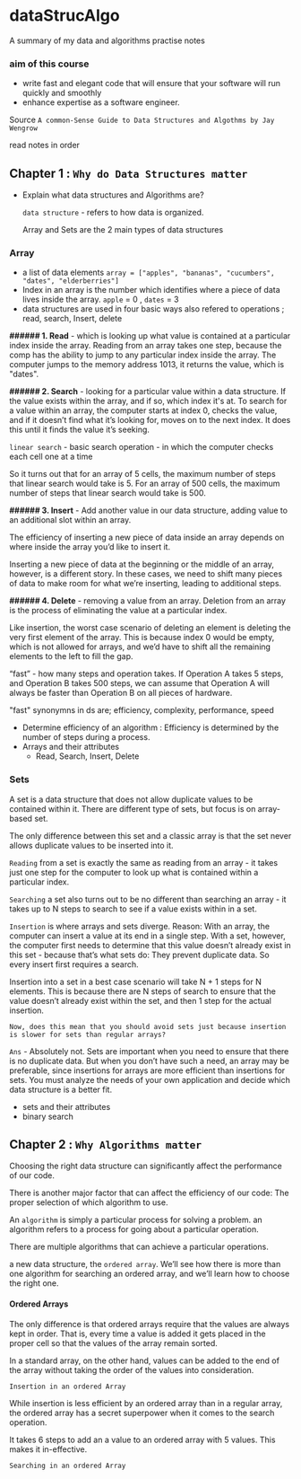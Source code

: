 # dataStrucAlgo
A summary of my data and algorithms practise notes 

### aim of this course
- write fast and elegant code that will ensure that your software will run quickly and smoothly 
- enhance expertise as a software engineer.


Source `A common-Sense Guide to Data Structures and Algothms by Jay Wengrow`

read notes in order

## Chapter 1 : `Why do Data Structures matter`
- Explain what data structures and Algorithms are?

  `data structure` - refers to how data is organized. 
  
  Array and Sets are the 2 main types of data structures

### Array
- a list of data elements
`array = ["apples", "bananas", "cucumbers", "dates", "elderberries"]`
- Index in an array is the number which identifies where a piece of data lives inside the array. 
`apple` = 0 , `dates` = 3
- data structures are used in four basic ways also refered to operations ;
    read, search, Insert, delete

**###### 1. Read** - which is looking up what value is contained at a particular index inside the array. Reading from an array takes one step, because the comp has the ability to jump to any                    particular index inside the array. The computer jumps to the memory address 1013, it returns the value, which is "dates".
  
**###### 2. Search** - looking for a particular value within a data structure. If the value exists within the array, and if so, which index it's at. To search for a value within an array, the computer starts at index 0, checks the value, and if it doesn’t find what it’s looking for, moves on to the next index. It does this until it finds the value it’s seeking.

`linear search` - basic search operation - in which the computer checks each cell one at a time

So it turns out that for an array of 5 cells, the maximum number of steps
that linear search would take is 5. For an array of 500 cells, the maximum
number of steps that linear search would take is 500. 

  
**###### 3. Insert** - Add another value in our data structure, adding value to an additional slot within an array.

The efficiency of inserting a new piece of data inside an array depends on
where inside the array you’d like to insert it.

Inserting a new piece of data at the beginning or the middle of an array,
however, is a different story. In these cases, we need to shift many pieces of
data to make room for what we’re inserting, leading to additional steps.

**###### 4. Delete** - removing a value from an array. Deletion from an array is the process of eliminating the value at a particular index.

Like insertion, the worst case scenario of deleting an element is deleting the
very first element of the array. This is because index 0 would be empty, which
is not allowed for arrays, and we’d have to shift all the remaining elements
to the left to fill the gap.

“fast” -  how many steps and operation takes. If Operation A takes 5 steps, and Operation B takes 500 steps, we can assume that Operation A will always be faster than Operation B on all pieces of hardware.

"fast" synonymns in ds are; efficiency, complexity, performance, speed



- Determine efficiency of an algorithm : Efficiency is determined by the number of steps during a process.
- Arrays and their attributes
  - Read, Search, Insert, Delete 

### Sets
A set is a data structure that does not allow duplicate values to be contained within it. There are different type of sets, but focus is on array-based set.

The only difference between this set and a classic array is that the set never allows duplicate values to be inserted into it.

`Reading` from a set is exactly the same as reading from an array - it takes
just one step for the computer to look up what is contained within a particular
index. 

`Searching` a set also turns out to be no different than searching an array - it
takes up to N steps to search to see if a value exists within in a set.

`Insertion` is where arrays and sets diverge. Reason: With an array, the computer can insert a value at its end in a single step. With a set, however, the computer first needs to determine that this value
doesn’t already exist in this set - because that’s what sets do: They prevent
duplicate data. So every insert first requires a search.

Insertion into a set in a best case scenario will take N + 1 steps for N elements. This is because there are N steps of search to ensure that the value doesn’t already exist within the set, and then 1 step for the actual insertion.

`Now, does this mean that you should avoid sets just because insertion is slower for sets than regular arrays? `

`Ans` - Absolutely not. Sets are important when you need to ensure that there is no duplicate data. But when you don’t have such a need, an array may be preferable, since insertions for arrays are more efficient than insertions for sets. You must analyze the needs of your own application and decide which data structure is a better fit.

- sets and their attributes
- binary search

## Chapter 2 : `Why Algorithms matter`

Choosing the right data structure can significantly affect the performance of our code.

There is another major factor that can affect the efficiency of our code: The proper selection of which algorithm to use.

An `algorithm` is simply a particular process for solving a problem. an algorithm refers to a process for going about a particular operation. 

There are multiple algorithms that can achieve a particular operations.

a new data structure, the `ordered array`. We’ll see how there is more than one algorithm for searching an ordered
array, and we’ll learn how to choose the right one.

#### Ordered Arrays

The only difference is that ordered arrays require that the values are always kept in order. 
That is, every time a value is added it gets placed in the proper cell so that the values of the array remain sorted. 

In a standard array, on the other hand, values can be added to the end of the array without taking the order of the values into consideration.

`Insertion in an ordered Array`

While insertion is less efficient by an ordered array than in a regular array, the ordered array has a secret superpower when it comes to the search operation. 

It takes 6 steps to add an a value to an ordered array with 5 values. This makes it in-effective.

`Searching in an ordered Array`


